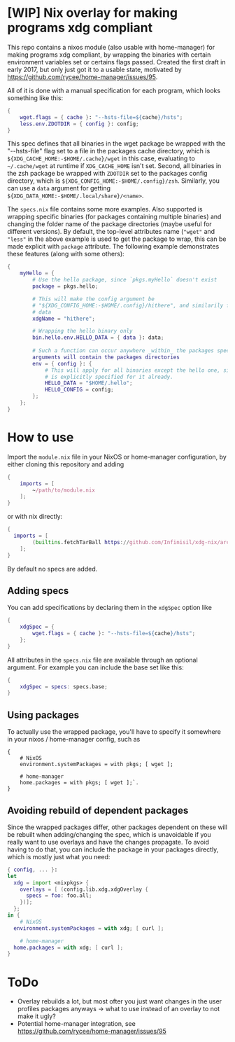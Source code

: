 # [WIP] Nix overlay for making programs xdg compliant

This repo contains a nixos module (also usable with home-manager) for making
programs xdg compliant, by wrapping the binaries with certain environment
variables set or certains flags passed. Created the first draft in early 2017,
but only just got it to a usable state, motivated by
https://github.com/rycee/home-manager/issues/95.

All of it is done with a manual
specification for each program, which looks something like this:

```nix
{
	wget.flags = { cache }: "--hsts-file=${cache}/hsts";
	less.env.ZDOTDIR = { config }: config;
}
```

This spec defines that all binaries in the wget package be wrapped with the
"--hsts-file" flag set to a file in the packages cache directory, which is
`${XDG_CACHE_HOME:-$HOME/.cache}/wget` in this case, evaluating to
`~/.cache/wget` at runtime if `XDG_CACHE_HOME` isn't set. Second, all binaries
in the zsh package be wrapped with `ZDOTDIR` set to the packages config
directory, which is `${XDG_CONFIG_HOME:-$HOME/.config}/zsh`. Similarly, you can
use a `data` argument for getting
`${XDG_DATA_HOME:-$HOME/.local/share}/<name>`.

The `specs.nix` file contains some more examples. Also supported is wrapping
specific binaries (for packages containing multiple binaries) and changing the
folder name of the package directories (maybe useful for different versions). By
default, the top-level attributes name (`"wget"` and `"less"` in the above
example is used to get the package to wrap, this can be made explicit with
`package` attribute. The following example demonstrates these features (along
with some others):

```nix
{
	myHello = {
		# Use the hello package, since `pkgs.myHello` doesn't exist
		package = pkgs.hello;

		# This will make the config argument be
		# "${XDG_CONFIG_HOME:-$HOME/.config}/hithere", and similarily for cache and
		# data
		xdgName = "hithere";

		# Wrapping the hello binary only
		bin.hello.env.HELLO_DATA = { data }: data;
		
		# Such a function can occur anywhere _within_ the packages spec, and the
		arguments will contain the packages directories
		env = { config }: {
			# This will apply for all binaries except the hello one, since HELLO_DATA
			# is explicitly specified for it already.
			HELLO_DATA = "$HOME/.hello";
			HELLO_CONFIG = config;
		};
	};
}
```

# How to use

Import the `module.nix` file in your NixOS or home-manager configuration, by
either cloning this repository and adding

```nix
{
	imports = [
		~/path/to/module.nix
	];
}
```

or with nix directly:

```nix
{
  imports = [
		(builtins.fetchTarBall https://github.com/Infinisil/xdg-nix/archive/master.tar.gz)
	];
}
```

By default no specs are added.

## Adding specs

You can add specifications by declaring them in the `xdgSpec` option like

```nix
{
	xdgSpec = {
		wget.flags = { cache }: "--hsts-file=${cache}/hsts";
	};
}
```

All attributes in the `specs.nix` file are available through an optional
argument. For example you can include the base set like this:

```nix
{
	xdgSpec = specs: specs.base;
}
```

## Using packages

To actually use the wrapped package, you'll have to specify it somewhere in your
nixos / home-manager config, such as

```
{
	# NixOS
	environment.systemPackages = with pkgs; [ wget ];
	
	# home-manager
	home.packages = with pkgs; [ wget ];`.
}
```


## Avoiding rebuild of dependent packages

Since the wrapped packages differ, other packages dependent on these will be
rebuilt when adding/changing the spec, which is unavoidable if you really want
to use overlays and have the changes propagate.
To avoid having to do that, you can include the package in your
packages directly, which is mostly just what you need:

```nix
{ config, ... }:
let
  xdg = import <nixpkgs> {
    overlays = [ (config.lib.xdg.xdgOverlay {
      specs = foo: foo.all;
    })];
  };
in {
	# NixOS
  environment.systemPackages = with xdg; [ curl ];

	# home-manager
  home.packages = with xdg; [ curl ];
}
```

# ToDo

- Overlay rebuilds a lot, but most ofter you just want changes in the user
	profiles packages anyways -> what to use instead of an overlay to not make it
	ugly?
- Potential home-manager integration, see https://github.com/rycee/home-manager/issues/95
